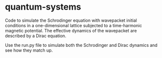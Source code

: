 # quantum-systems

Code to simulate the Schrodinger equation with wavepacket initial conditions in a one-dimensional lattice subjected to a time-harmonic magnetic potential. The effective dynamics of the wavepacket are described by a Dirac equation.

Use the run.py file to simulate both the Schrodinger and Dirac dynamics and see how they match up. 
